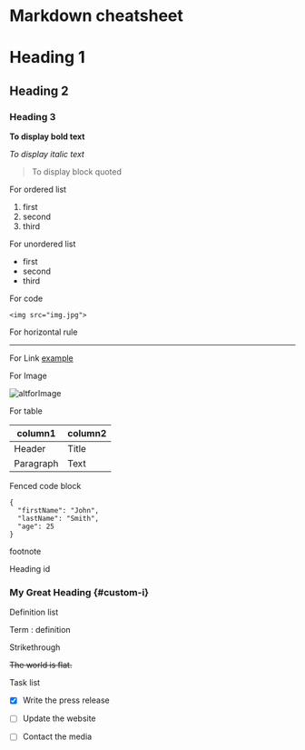  # Markdown cheatsheet
 # Heading 1
 ## Heading 2
 ### Heading 3

**To display bold text** 

*To display italic text*

>To display block quoted

For ordered list

1. first 
2. second
3. third

For unordered list

- first
- second
- third

For code

`<img src="img.jpg">`

For horizontal rule

---

For Link
[example](https://www.example.com)

For Image

![altforImage](image.jpg)

For table

| column1 | column2 |
| ----------- | ----------- |
| Header | Title |
| Paragraph | Text |

Fenced code block

```
{
  "firstName": "John",
  "lastName": "Smith",
  "age": 25
}
```

footnote

[^1]: This is the footnote.

Heading id

### My Great Heading {#custom-i}

Definition list

Term
: definition

Strikethrough

~~The world is flat.~~

Task list

- [x] Write the press release
- [ ] Update the website
- [ ] Contact the media



